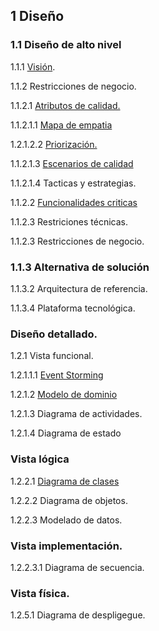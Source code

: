 ## 1 Diseño
### 1.1 Diseño de alto nivel
1.1.1 [Visión](https://github.com/federico1605/Software2/blob/main/Vista%20funcional/Vision.md).

1.1.2 Restricciones de negocio.

1.1.2.1 [Atributos de calidad.](https://github.com/federico1605/Software2/blob/main/Dise%C3%B1o/Atributos%20de%20calidad.md)

1.1.2.1.1 [Mapa de empatia](https://github.com/federico1605/Software2/blob/main/Drivers-Arquitectonicas.md)

1.2.1.2.2 [Priorización.](https://github.com/federico1605/Software2/blob/main/Imagenes/Drivers-Arquitectonicos/Votacion.png)

1.1.2.1.3 [Escenarios de calidad](https://github.com/federico1605/Software2/blob/main/Escenario-Calidad.md)

1.1.2.1.4 Tacticas y estrategias.

1.1.2.2 [Funcionalidades criticas](https://github.com/federico1605/Software2/blob/main/Funcionalidades%20criticas.md)

1.1.2.3 Restriciones técnicas.

1.1.2.3 Restricciones de negocio.

### 1.1.3 Alternativa de solución

1.1.3.2 Arquitectura de referencia.

1.1.3.4 Plataforma tecnológica.

### Diseño detallado.
1.2.1 Vista funcional.

1.2.1.1.1 [Event Storming](https://miro.com/app/board/uXjVPl0kV0s=/)

1.2.1.2 [Modelo de dominio](https://github.com/federico1605/Software2/blob/main/Vista%20funcional/Modelo-Domio.md)

1.2.1.3 Diagrama de actividades.

1.2.1.4 Diagrama de estado

### Vista lógica
1.2.2.1 [Diagrama de clases](https://github.com/federico1605/Software2/blob/main/Imagenes/Diagrama-Clases/DiagramaDeClases.png)

1.2.2.2 Diagrama de objetos.

1.2.2.3 Modelado de datos.

### Vista implementación.
1.2.2.3.1 Diagrama de secuencia.
### Vista física.
1.2.5.1 Diagrama de despligegue.
